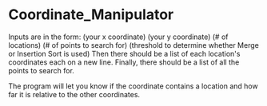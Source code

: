 # Coordinate_Manipulator
Inputs are in the form:
(your x coordinate) (your y coordinate) (# of locations) (# of points to search for) (threshold to determine whether Merge or Insertion Sort is used)
Then there should be a list of each location's coordinates each on a new line.
Finally, there should be a list of all the points to search for.

The program will let you know if the coordinate contains a location and how far it is relative to the other coordinates.

